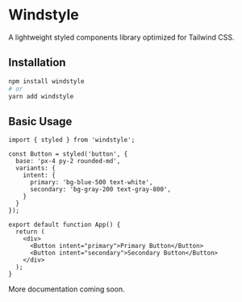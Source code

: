 # Windstyle

A lightweight styled components library optimized for Tailwind CSS.

## Installation

```bash
npm install windstyle
# or
yarn add windstyle
```

## Basic Usage

```tsx
import { styled } from 'windstyle';

const Button = styled('button', {
  base: 'px-4 py-2 rounded-md',
  variants: {
    intent: {
      primary: 'bg-blue-500 text-white',
      secondary: 'bg-gray-200 text-gray-800',
    }
  }
});

export default function App() {
  return (
    <div>
      <Button intent="primary">Primary Button</Button>
      <Button intent="secondary">Secondary Button</Button>
    </div>
  );
}
```

More documentation coming soon. 